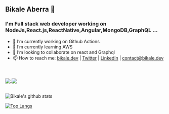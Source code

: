 ## Bikale Aberra 👋

### I'm Full stack web developer working on NodeJs,React.js,ReactNative,Angular,MongoDB,GraphQL ...

- 🔭 I’m currently working on Github Actions
- 🌱 I’m currently learning AWS
- 👯 I’m looking to collaborate on react and Graphql
- 📫 How to reach me: [bikale.dev](https://bikale.dev) | [Twitter](https://twitter.com/BikaleAberra) | [LinkedIn](https://www.linkedin.com/in/bikaleaberra/)  | [contact@bikale.dev](mailto:contact@bikale.dev)
<!--
- 🤔 I’m looking for help with ...
- 💬 Ask me about ...
- 😄 Pronouns: ...
- ⚡ Fun fact: ...
-->
<br/>
<br/>

<a href="https://github.com/bikale/FarmerMarektplace">
  <img align="center" src="https://github-readme-stats.vercel.app/api/pin/?username=bikale&repo=FarmerMarektplace&theme=vue-dark" />
</a>



  <a href="https://github.com/bikale/graphql-react-eventBooking">
  <img align="center" src="https://github-readme-stats.vercel.app/api/pin/?username=bikale&repo=graphql-react-eventBooking&theme=vue-dark" />
</a>

<br/>
<br/>



![Bikale's github stats](https://github-readme-stats.vercel.app/api?username=bikale&count_private=true&show_icons=true&theme=vue-dark)


[![Top Langs](https://github-readme-stats.vercel.app/api/top-langs/?username=bikale&layout=compact)](https://github.com/bikale/github-readme-stats)
